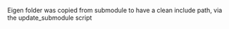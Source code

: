 Eigen folder was copied from submodule to have a clean include path, via the update_submodule script
